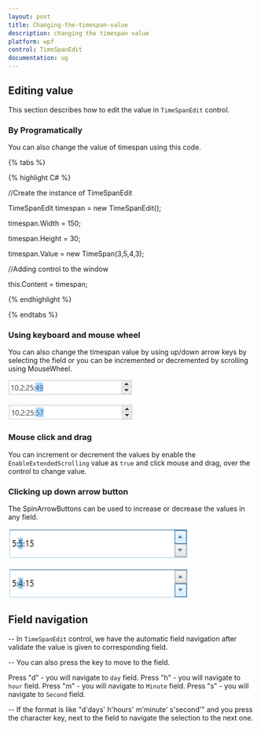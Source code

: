 ```yaml
---
layout: post
title: Changing-the-timespan-value
description: changing the timespan value
platform: wpf
control: TimeSpanEdit
documentation: ug
---
```


## Editing value

This section describes how to edit the value in `TimeSpanEdit` control.

### By Programatically

You can also change the value of timespan using this code.

{% tabs %}

{% highlight C# %}

//Create the instance of TimeSpanEdit

TimeSpanEdit timespan = new TimeSpanEdit();

timespan.Width = 150;

timespan.Height = 30;

timespan.Value = new TimeSpan(3,5,4,3);

//Adding control to the window

this.Content = timespan;

{% endhighlight %}

{% endtabs %}

### Using keyboard and mouse wheel

You can also change the timespan value by using up/down arrow keys by selecting the field or you can be incremented or decremented by scrolling using MouseWheel.

![](Getting-Started_images/scrolling1.png)

![](Getting-Started_images/scrolling2.png)


### Mouse click and drag

You can increment or decrement the values by enable the `EnableExtendedScrolling` value as `true` and click mouse and drag, over the control to change value.

### Clicking up down arrow button

The SpinArrowButtons can be used to increase or decrease the values in any field.

![](Getting-Started_images/sp1.png)

![](Getting-Started_images/sp2.png)

## Field navigation

-- In `TimeSpanEdit` control, we have the automatic field navigation after validate the value is given to corresponding field.

-- You can also press the key to move to the field.

Press "d" - you will navigate to `day` field.
Press "h" - you will navigate to `hour` field.
Press "m" - you will navigate to `Minute` field.
Press "s" - you will navigate to `Second` field.

-- If the format is like "d'days' h'hours' m'minute' s'second'" and you press the character key, next to the field to navigate the selection to the next one.
